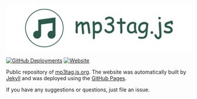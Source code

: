 
![mp3tag.js Banner](./assets/images/banner.png)

[![GitHub Deployments](https://img.shields.io/github/deployments/eidoriantan/mp3tag.js/github-pages)](https://github.com/eidoriantan/mp3tag.js/deployments)
[![Website](https://img.shields.io/website?url=https%3A%2F%2Fmp3tag.js.org)](https://mp3tag.js.org)

Public repository of [mp3tag.js.org](https://mp3tag.js.org). The website was
automatically built by [Jekyll](https://jekyllrb.com) and was deployed using the
[GitHub Pages](https://pages.github.com).

If you have any suggestions or questions, just file an issue.
